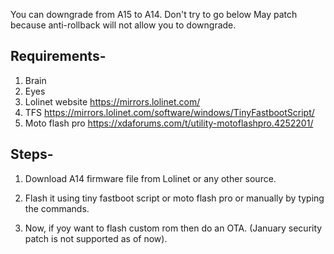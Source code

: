 You can downgrade from A15 to A14. Don't try to go below May patch because anti-rollback will not allow you to downgrade.

## Requirements-

1. Brain
2. Eyes
3. Lolinet website https://mirrors.lolinet.com/
4. TFS https://mirrors.lolinet.com/software/windows/TinyFastbootScript/
5. Moto flash pro https://xdaforums.com/t/utility-motoflashpro.4252201/

## Steps-

1. Download A14 firmware file from Lolinet or any other source.

2. Flash it using tiny fastboot script or moto flash pro or manually by typing the commands.

3. Now, if yoy want to flash custom rom then do an OTA. (January security patch is not supported as of now).
